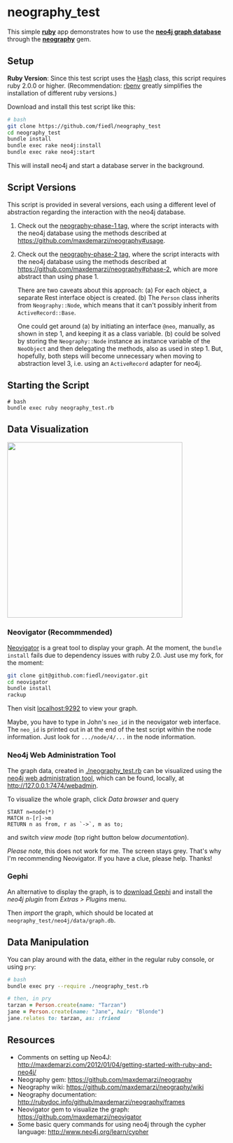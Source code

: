 # neography_test

This simple **[ruby](http://www.ruby-lang.org/)** app demonstrates how to use the **[neo4j graph database](http://www.neo4j.org/)** through the **[neography](https://github.com/maxdemarzi/neography)** gem.

## Setup

**Ruby Version**: Since this test script uses the [Hash](http://ruby-doc.org/core-2.0/Hash.html) class, this script requires ruby 2.0.0 or higher. (Recommendation: [rbenv](https://github.com/sstephenson/rbenv/) greatly simplifies the installation of different ruby versions.)

Download and install this test script like this:

```bash
# bash
git clone https://github.com/fiedl/neography_test
cd neography_test
bundle install
bundle exec rake neo4j:install
bundle exec rake neo4j:start
```

This will install neo4j and start a database server in the background.

## Script Versions

This script is provided in several versions, each using a different level of abstraction regarding the interaction with the neo4j database. 

1.  Check out the [neography-phase-1 tag](https://github.com/fiedl/neography_test/tree/neography-phase-1), where the script interacts with the neo4j database using the methods described at https://github.com/maxdemarzi/neography#usage.

2.  Check out the [neography-phase-2 tag](https://github.com/fiedl/neography_test/tree/neography-phase-1), where the script interacts with the neo4j database using the methods described at https://github.com/maxdemarzi/neography#phase-2, which are more abstract than using phase 1.

    There are two caveats about this approach: (a) For each object, a separate Rest interface object is created. (b) The `Person` class inherits from `Neography::Node`, which means that it can't possibly inherit from `ActiveRecord::Base`.

    One could get around (a) by initiating an interface `@neo`, manually, as shown in step 1, and keeping it as a class variable. (b) could be solved by storing the `Neography::Node` instance as instance variable of the `NeoObject` and then delegating the methods, also as used in step 1. But, hopefully, both steps will become unnecessary when moving to abstraction level 3, i.e. using an `ActiveRecord` adapter for neo4j.


## Starting the Script

```
# bash
bundle exec ruby neography_test.rb
```

## Data Visualization

<img src="https://raw.github.com/fiedl/neography_test/master/screenshots/neovigator_screenshot.png" height="400" />

### Neovigator (Recommmended)

[Neovigator](https://github.com/fiedl/neovigator) is a great tool to display your graph. At the moment, the `bundle install` fails due to dependency issues with ruby 2.0. Just use my fork, for the moment:

```bash
git clone git@github.com:fiedl/neovigator.git
cd neovigator
bundle install
rackup
```

Then visit [localhost:9292](http://localhost:9292) to view your graph.

Maybe, you have to type in John's `neo_id` in the neovigator web interface. The `neo_id` is printed out in at the end of the test script within the node information. Just look for `.../node/4/...` in the node information.

### Neo4j Web Administration Tool

The graph data, created in [./neography_test.rb](neography_test.rb) can be visualized using the [neo4j web administration tool](http://127.0.0.1:7474/webadmin), which can be found, locally, at http://127.0.0.1:7474/webadmin.

To visualize the whole graph, click *Data browser* and query
```cypher
START n=node(*)    
MATCH n-[r]->m 
RETURN n as from, r as `->`, m as to;
```
and switch *view mode* (top right button below *documentation*).

*Please note*, this does not work for me. The screen stays grey. That's why I'm recommending Neovigator. If you have a clue, please help. Thanks!

### Gephi

An alternative to display the graph, is to [download Gephi](http://gephi.org/users/download/) and install the *neo4j plugin* from *Extras > Plugins* menu.

Then *import* the graph, which should be located at `neography_test/neo4j/data/graph.db`.


## Data Manipulation

You can play around with the data, either in the regular ruby console, or using `pry`:

```bash
# bash
bundle exec pry --require ./neography_test.rb
```

```ruby
# then, in pry
tarzan = Person.create(name: "Tarzan")
jane = Person.create(name: "Jane", hair: "Blonde")
jane.relates to: tarzan, as: :friend
```


## Resources
* Comments on setting up Neo4J: http://maxdemarzi.com/2012/01/04/getting-started-with-ruby-and-neo4j/
* Neography gem: https://github.com/maxdemarzi/neography
* Neography wiki: https://github.com/maxdemarzi/neography/wiki
* Neography documentation: http://rubydoc.info/github/maxdemarzi/neography/frames
* Neovigator gem to visualize the graph: https://github.com/maxdemarzi/neovigator
* Some basic query commands for using neo4j through the cypher language: http://www.neo4j.org/learn/cypher
